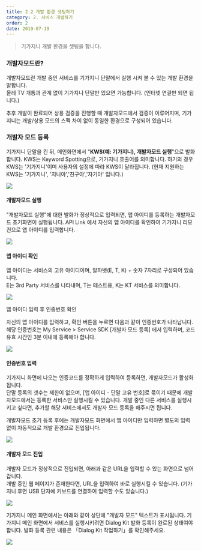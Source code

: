 ```yaml
---
title: 2.2 개발 환경 셋팅하기
category: 2. 서비스 개발하기
order: 2
date: 2019-07-19
---
```


> 기가지니 개발 환경을 셋팅을 합니다.

### 개발자모드란?

개발자모드란 개발 중인 서비스를 기가지니 단말에서 실행 시켜 볼 수 있는 개발 환경을 말합니다.  
올레 TV 개통과 관계 없이 기가지니 단말만 있으면 가능합니다. (인터넷 연결만 되면 됩니다.) 

추후 개발이 완료되어 상용 검증을 진행할 때 개발자모드에서 검증이 이루어지며, 기가지니는 개발/상용 모드의 스펙 차이 없이 동일한 환경으로 구성되어 있습니다.

### 개발자 모드 등록

기가지니 단말을 킨 뒤, 메인화면에서 "**KWS(예: 기가지니), 개발자모드 실행**"으로 발화합니다.
KWS는 Keyword Spotting으로, 기가지니 호출어를 의미합니다. 하기의 경우 KWS는 '기가지니'이며 사용자의 설정에 따라 KWS이 달라집니다.  (현재 지원하는 KWS는 '기가지니', '지니야','친구야','자기야' 입니다.)

<img src="https://user-images.githubusercontent.com/36177711/59579274-0e2adf00-9107-11e9-8058-a3e36b413836.png"/>

#### 개발자모드 실행

"개발자모드 실행"에 대한 발화가 정상적으로 입력되면, 앱 아이디를 등록하는 개발자모드 초기화면이 실행됩니다. API Link 에서 자신의 앱 아이디를 확인하여 기가지니 리모컨으로 앱 아이디를 입력합니다.

<img src="https://user-images.githubusercontent.com/36177711/59579955-323bef80-910a-11e9-8a17-cc7d7b3e4eb6.png"/>

#### 앱 아이디 확인

앱 아이디는 서비스의 고유 아이디이며, 알파벳(E, T, K) + 숫자 7자리로 구성되어 있습니다.  
E는 3rd Party 서비스를 나타내며, T는 테스트용, K는 KT 서비스를 의미합니다. 

<img src="https://user-images.githubusercontent.com/36177711/59580199-213fae00-910b-11e9-977e-ae9acd7fdd35.png"/>

앱 아이디 입력 후 인증번호 확인

자신의 앱 아이디를 입력하고, 확인 버튼을 누르면 다음과 같이 인증번호가 나타납니다.  
해당 인증번호는 My Service > Service SDK [개발자 모드 등록] 에서 입력하며, 코드 유효 시간인 3분 이내에 등록해야 합니다.

<img src="https://user-images.githubusercontent.com/36177711/59582459-4f28f080-9113-11e9-8187-20892ce71424.png"/>

#### 인증번호 입력

기가지니 화면에 나오는 인증코드를 정확하게 입력하여 등록하면, 개발자모드가 활성화 됩니다.  
단말 등록의 갯수는 제한이 없으며, [앱 아이디 - 단말 고유 번호]로 묶이기 때문에 개발자모드에서는 등록한 서비스만 실행시킬 수 있습니다. 개발 중인 다른 서비스를 실행시키고 싶다면, 추가할 해당 서비스에서도 개발자 모드 등록을 해주시면 됩니다.

개발자모드 초기 등록 후에는 개발자모드 화면에서 앱 아이디만 입력하면 별도의 입력 없이 자동적으로 개발 환경으로 진입됩니다.

<img src="https://user-images.githubusercontent.com/36177711/59583098-3b7e8980-9115-11e9-8450-ed254d780bb4.png"/>

#### 개발자 모드 진입

개발자 모드가 정상적으로 진입되면, 아래과 같은 URL을 입력할 수 있는 화면으로 넘어갑니다.  
개발 중인 웹 페이지가 존재한다면, URL을 입력하여 바로 실행시킬 수 있습니다. (기가지니 후면 USB 단자에 키보드를 연결하여 입력할 수도 있습니다.)

<img src="https://user-images.githubusercontent.com/36177711/59584115-2e16ce80-9118-11e9-9b0c-d3ff44b3db8d.png"/>

기가지니 메인 화면에서는 아래와 같이 상단에 "개발자 모드" 텍스트가 표시됩니다. 기가지니 메인 화면에서 서비스를 실행시키려면 Dialog Kit 발화 등록이 완료된 상태여야 합니다. 발화 등록 관련 내용은 「Dialog Kit 작업하기」를 확인해주세요.

<img src="https://user-images.githubusercontent.com/36177711/59584455-0aa05380-9119-11e9-8316-d9c46948e2e1.png"/>
